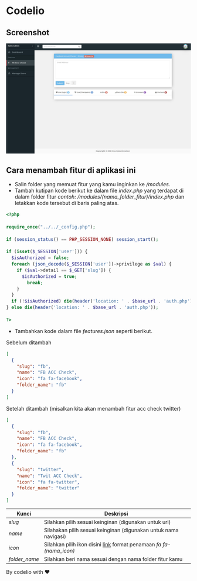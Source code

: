 # Codelio

## Screenshot

![screenshot](https://github.com/codelio-id/one-determination-readme/blob/master/screenshot.jpg?raw=true)

## Cara menambah fitur di aplikasi ini

- Salin folder yang memuat fitur yang kamu inginkan ke _/modules_.
- Tambah kutipan kode berikut ke dalam file _index.php_ yang terdapat di dalam folder fitur _contoh: /modules/(nama_folder_fitur)/index.php_ dan letakkan kode tersebut di baris paling atas.

```php
<?php

require_once("../../_config.php");

if (session_status() == PHP_SESSION_NONE) session_start();

if (isset($_SESSION['user'])) {
  $isAuthorized = false;
  foreach (json_decode($_SESSION['user'])->privilege as $val) {
    if ($val->detail == $_GET['slug']) {
      $isAuthorized = true;
        break;
    }
  }
  if (!$isAuthorized) die(header('location: ' . $base_url . 'auth.php'));
} else die(header('location: ' . $base_url . 'auth.php'));

?>
```

- Tambahkan kode dalam file _features.json_ seperti berikut.

Sebelum ditambah

```json
[
  {
    "slug": "fb",
    "name": "FB ACC Check",
    "icon": "fa fa-facebook",
    "folder_name": "fb"
  }
]
```

Setelah ditambah (misalkan kita akan menambah fitur acc check twitter)

```json
[
  {
    "slug": "fb",
    "name": "FB ACC Check",
    "icon": "fa fa-facebook",
    "folder_name": "fb"
  },
  {
    "slug": "twitter",
    "name": "Twit ACC Check",
    "icon": "fa fa-twitter",
    "folder_name": "twitter"
  }
]
```

| Kunci         | Deskripsi                                                                                                      |
| ------------- | -------------------------------------------------------------------------------------------------------------- |
| _slug_        | Silahkan pilih sesuai keinginan (digunakan untuk url)                                                          |
| _name_        | Silahakan pilih sesuai keinginan (digunakan untuk nama navigasi)                                               |
| _icon_        | Silahkan pilih ikon disini [link](https://fontawesome.com/icons?d=gallery) format penamaan _fa fa-(nama_icon)_ |
| _folder_name_ | Silahkan beri nama sesuai dengan nama folder fitur kamu                                                        |

By codelio with ❤
